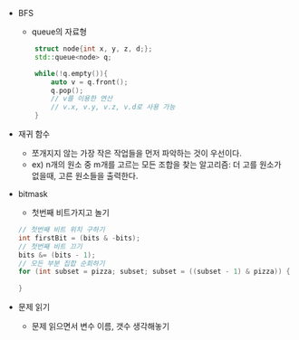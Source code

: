 * BFS
    * queue의 자료형 
    ```c++
        struct node{int x, y, z, d;};
        std::queue<node> q;

        while(!q.empty()){
		    auto v = q.front();
	    	q.pop();
	    	// v를 이용한 연산
            // v.x, v.y, v.z, v.d로 사용 가능
	    }
* 재귀 함수
    * 쪼개지지 않는 가장 작은 작업들을 먼저 파악하는 것이 우선이다.
    * ex) n개의 원소 중 m개를 고르는 모든 조합을 찾는 알고리즘: 더 고를 원소가 없을때, 고른 원소들을 출력한다.

* bitmask
    * 첫번째 비트가지고 놀기
    ```c++
    // 첫번째 비트 위치 구하기
    int firstBit = (bits & -bits);
    // 첫번째 비트 끄기
    bits &= (bits - 1);
    // 모든 부분 집합 순회하기
    for (int subset = pizza; subset; subset = ((subset - 1) & pizza)) {
        
    }
    ```
* 문제 읽기
    * 문제 읽으면서 변수 이름, 갯수 생각해놓기